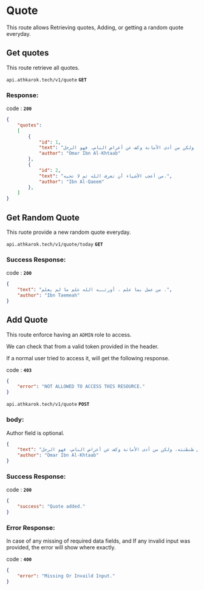 # Quote

This route allows Retrieving quotes, Adding, or getting a random quote everyday.

## Get quotes

This route retrieve all quotes. 

`api.athkarok.tech/v1/quote` **`GET`**

### Response:

code : **`200`**

```Json
{
    "quotes": 
    [
        {
            "id": 1,
            "text": "لا يعجبكم من الرجل طنطنته، ولكن من أدى الأمانة وكف عن أعراض الناس، فهو الرجل.",
            "author": "Omar Ibn Al-Khtaab"
        },
        {
            "id": 2,
            "text": "من أعجب الأشياء أن تعرف الله ثم لا تحبه.",
            "author": "Ibn Al-Qaeem"
        },        
    ]
}
```

## Get Random Quote

This ruote provide a new random quote everyday.

`api.athkarok.tech/v1/quote/today` **`GET`**

### Success Response:

code : **`200`**

```Json
{
    "text": "من عمل بما علم ، أورثــه الله علم ما لم يعلم .",
    "author": "Ibn Taemeah"
}
```

## Add Quote

This route enforce having an `ADMIN` role to access.

We can check that from a valid token provided in the header.

If a normal user tried to access it, will get the following response.

code : **`403`**

```Json
{
    "error": "NOT ALLOWED TO ACCESS THIS RESOURCE."
}
```

`api.athkarok.tech/v1/quote` **`POST`**

### body:

Author field is optional.

```json
{
    "text": "لا يعجبكم من الرجل طنطنته، ولكن من أدى الأمانة وكف عن أعراض الناس، فهو الرجل.",
    "author": "Omar Ibn Al-Khtaab"
}
```


### Success Response:

code : **`200`**

```Json
{
    "success": "Quote added."
}
```

### Error Response:

In case of any missing of required data fields, and If any invalid input was provided, the error will show where exactly.

code : **`400`**

```Json
{
    "error": "Missing Or Invaild Input."
}
```
